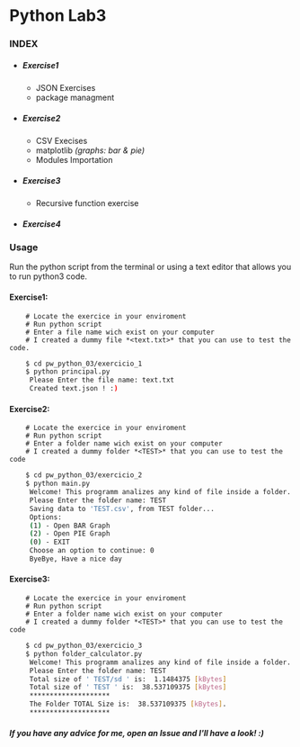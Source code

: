 # Python Lab3

### INDEX
+ ##### Exercise1
	- JSON Exercises
	- package managment
+ ##### Exercise2
	- CSV Execises
	- matplotlib *(graphs: bar & pie)*
	- Modules Importation
+ ##### Exercise3
	- Recursive function exercise
+ ##### Exercise4

### Usage
Run the python script from the terminal or using a text editor that allows you to run python3 code.
#### Exercise1:

```console
	# Locate the exercice in your enviroment
	# Run python script
	# Enter a file name wich exist on your computer
	# I created a dummy file *<text.txt>* that you can use to test the code.
```

```bash
	$ cd pw_python_03/exercicio_1
	$ python principal.py
	 Please Enter the file name: text.txt
	 Created text.json ! :)
```

#### Exercise2:
```console
	# Locate the exercice in your enviroment
	# Run python script
	# Enter a folder name wich exist on your computer
	# I created a dummy folder *<TEST>* that you can use to test the code
```

```bash
	$ cd pw_python_03/exercicio_2
	$ python main.py
	 Welcome! This programm analizes any kind of file inside a folder.
	 Please Enter the folder name: TEST
	 Saving data to 'TEST.csv', from TEST folder...
	 Options:
	 (1) - Open BAR Graph
	 (2) - Open PIE Graph
	 (0) - EXIT
	 Choose an option to continue: 0
	 ByeBye, Have a nice day
```
#### Exercise3:

```console
	# Locate the exercice in your enviroment
	# Run python script
	# Enter a folder name wich exist on your computer
	# I created a dummy folder *<TEST>* that you can use to test the code
```

```bash
	$ cd pw_python_03/exercicio_3
	$ python folder_calculator.py
	 Welcome! This programm analizes any kind of file inside a folder.
	 Please Enter the folder name: TEST
	 Total size of ' TEST/sd ' is:  1.1484375 [kBytes]
	 Total size of ' TEST ' is:  38.537109375 [kBytes]
	 ******************** 
	 The Folder TOTAL Size is:  38.537109375 [kBytes].
	 ********************
```

##### If you have any advice for me, open an Issue and I'll have a look! :)